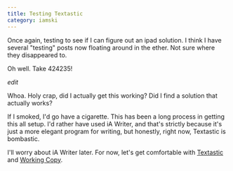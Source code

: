 ```yaml
---
title: Testing Textastic
category: iamski
---
```

Once again, testing to see if I can figure out an ipad solution. I think I have several "testing" posts now floating around in the ether. Not sure where they disappeared to.

Oh well. Take 424235!

_edit_

Whoa. Holy crap, did I actually get this working? Did I find a solution that actually works?

If I smoked, I'd go have a cigarette. This has been a long process in getting this all setup. I'd rather have used iA Writer, and that's strictly because it's just a more elegant program for writing, but honestly, right now, Textastic is bombastic.

I'll worry about iA Writer later. For now, let's get comfortable with [Textastic](https://www.textasticapp.com/) and [Working Copy](https://workingcopyapp.com/).